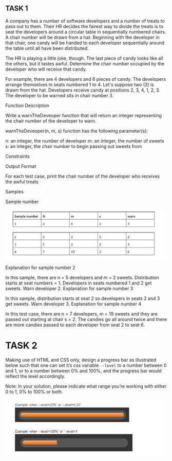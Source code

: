 ## TASK 1



A company has a number of software developers and a number of treats to pass out to them. Their HR decides the fairest way to divide the treats is to seat the developers around a circular table in sequentially numbered chairs. A chair number will be drawn from a hat. Beginning with the developer in that chair, one candy will be handed to each developer sequentially around the table until all have been distributed.



The HR is playing a little joke, though. The last piece of candy looks like all the others, but it tastes awful. Determine the chair number occupied by the developer who will receive that candy.



For example, there are 4 developers and 6 pieces of candy. The developers arrange themselves in seats numbered 1 to 4. Let's suppose two (2) is drawn from the hat. Developers receive candy at positions 2, 3, 4, 1, 2, 3. The developer to be warned sits in chair number 3. 



Function Description



Write a warnTheDeveoper function that will return an integer representing the chair number of the developer to warn. 



warnTheDeveoper(n, m, s) function has the following parameter(s):



n: an integer, the number of developer
m: an integer, the number of sweets
s: an integer, the chair number to begin passing out sweets from

Constraints 

Output Format

For each test case, print the chair number of the developer who receives the awful treats

Samples
 
Sample number

![sample.jpg](sample.JPG)

Explanation for sample number 2

In this sample, there are n = 5 developers and m = 2 sweets. Distribution starts at seat numbers = 1. Developers in seats numbered 1 and 2 get sweets. Warn developer 2. Explanation for sample number 3 

In this sample, distribution starts at seat 2 so developers in seats 2 and 3 get sweets. Warn developer 3. Explanation for sample number 4

In this test case, there are n = 7 developers, m = 19 sweets and they are passed out starting at chair s = 2. The candies go all around twice and there are more candies passed to each developer from seat 2 to seat 6.

# TASK 2

Making use of HTML and CSS only, design a progress bar as illustrated below such that one can set it’s css variable `--level` to a number between 0 and 1, or to a number between 0% and 100%, and the progress bar would reflect the level accordingly.

Note: In your solution, please indicate what range you’re working with either 0 to 1, 0% to 100% or both.

![progressExample.jpg](progressExample.JPG)

